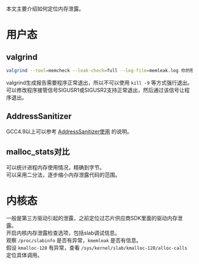 
本文主要介绍如何定位内存泄露。  
<!--more-->

# 用户态
## valgrind
```sh
valgrind --tool=memcheck --leak-check=full --log-file=memleak.log 你的程序
```
valgrind生成报告需要程序正常退出，所以不可以使用 `kill -9` 等方式强行退出。  
可以修改程序接管信号SIGUSR1或SIGUSR2支持正常退出，然后通过该信号让程序退出。  

## AddressSanitizer
GCC4.9以上可以参考 [AddressSanitizer使用](/post/addresssanitizer定位内存问题/) 的说明。  

## malloc_stats对比
可以统计进程内存使用情况，精确到字节。  
可以采用二分法，逐步缩小内存泄露代码的范围。  

# 内核态
一般是第三方驱动引起的泄露，之前定位过芯片供应商SDK里面的驱动内存泄露。  
开启内核内存泄露检查选项，包括slab调试信息。  
观察 `/proc/slabinfo` 是否有异常，`kmemleak` 是否有信息。  
假设 `kmalloc-128` 有异常，查看 `/sys/kernel/slab/kmalloc-128/alloc-calls` 定位具体调用。  

